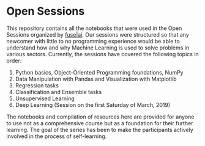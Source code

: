 # Open Sessions
This repository contains all the notebooks that were used in the Open Sessions organized by [fuse|ai](https://fuse.ai).
Our sessions were structured so that any newcomer with little to no programming experience would be able to understand how and why Machine Learning is used to solve problems in various sectors. Currently, the sessions have covered the following topics in order:
1. Python basics, Object-Oriented Programming foundations, NumPy
2. Data Manipulation with Pandas and Visualization with Matplotlib
3. Regression tasks
4. Classification and Ensemble tasks
5. Unsupervised Learning
6. Deep Learning (Session on the first Saturday of March, 2019)

The notebooks and compilation of resources here are provided for anyone to use not as a comprehensive course but as a foundation for their further learning. The goal of the series has been to make the participants actively involved in the process of self-learning.
